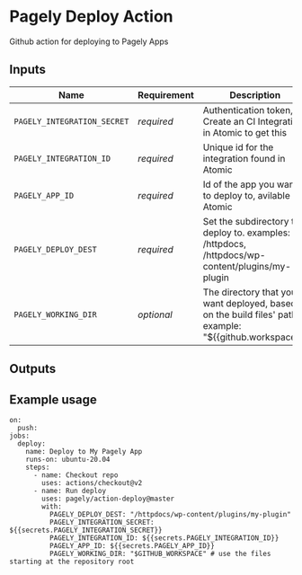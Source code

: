 # Pagely Deploy Action
Github action for deploying to Pagely Apps

## Inputs

| Name            | Requirement | Description |
| --------------- | ----------- | ----------  |
| `PAGELY_INTEGRATION_SECRET` | _required_ | Authentication token, Create an CI Integration in Atomic to get this
| `PAGELY_INTEGRATION_ID`     | _required_ | Unique id for the integration found in Atomic
| `PAGELY_APP_ID`             | _required_ | Id of the app you want to deploy to, avilable in Atomic
| `PAGELY_DEPLOY_DEST`        | _required_ | Set the subdirectory to deploy to. examples: /httpdocs, /httpdocs/wp-content/plugins/my-plugin |
| `PAGELY_WORKING_DIR`        | _optional_ | The directory that you want deployed, based on the build files' path. example: "${{github.workspace}}"  |

## Outputs

## Example usage

```
on:
  push:
jobs:
  deploy:
    name: Deploy to My Pagely App
    runs-on: ubuntu-20.04
    steps:
      - name: Checkout repo
        uses: actions/checkout@v2
      - name: Run deploy
        uses: pagely/action-deploy@master
        with:
          PAGELY_DEPLOY_DEST: "/httpdocs/wp-content/plugins/my-plugin"
          PAGELY_INTEGRATION_SECRET: ${{secrets.PAGELY_INTEGRATION_SECRET}}
          PAGELY_INTEGRATION_ID: ${{secrets.PAGELY_INTEGRATION_ID}}
          PAGELY_APP_ID: ${{secrets.PAGELY_APP_ID}}
          PAGELY_WORKING_DIR: "$GITHUB_WORKSPACE" # use the files starting at the repository root

```
